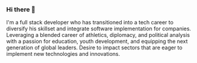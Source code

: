 ### Hi there 👋
I'm a full stack developer who has transitioned into a tech career to diversify his skillset and integrate software implementation for companies. Leveraging a blended career of athletics, diplomacy, and political analysis with a passion for education, youth development, and equipping the next generation of global leaders. Desire to impact sectors that are eager to implement new technologies and innovations. 



